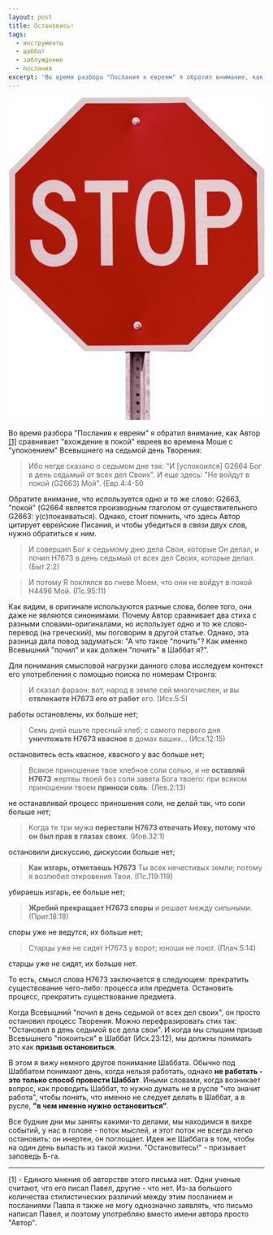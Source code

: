 ```yaml
---
layout: post
title: Остановись!
tags:
  - инструменты
  - шаббат
  - заблуждение
  - послания
excerpt: 'Во время разбора "Послания к евреям" я обратил внимание, как Автор сравнивает "вхождение в покой" евреев во времена Моше с "упокоением" Всевышнего на седьмой день Творения...'
---
```


![стоп!](/images/остановись-1.png)

Во время разбора "Послания к евреям" я обратил внимание, как Автор [[1]](#1) сравнивает "вхождение в покой" евреев во времена Моше с "упокоением" Всевышнего на седьмой день Творения:

> Ибо негде сказано о седьмом дне так: "И [успокоился] G2664 Бог в день седьмый от всех дел Своих". И еще здесь: "Не войдут в покой (G2663) Мой". (Евр.4:4-50

Обратите внимание, что используется одно и то же слово: G2663, "покой" (G2664 является производным глаголом от существительного G2663: у(с)покаиваться). Однако, стоит помнить, что здесь Автор цитирует еврейские Писания, и чтобы убедиться в связи двух слов, нужно обратиться к ним.

> И совершил Бог к седьмому дню дела Свои, которые Он делал, и почил H7673 в день седьмый от всех дел Своих, которые делал. (Быт.2:2)

> И потому Я поклялся во гневе Моем, что они не войдут в покой H4496 Мой. (Пс.95:11)

Как видим, в оригинале используются разные слова, более того, они даже не являются синонимами. Почему Автор сравнивает два стиха с разными словами-оригиналами, но использует одно и то же слово-перевод (на греческий), мы поговорим в другой статье. Однако, эта разница дала повод задуматься: "А что такое "почить"? Как именно Всевышний "почил" и как должен "почить" в Шаббат я?".

Для понимания смысловой нагрузки данного слова исследуем контекст его употребления с помощью поиска по номерам Стронга:

> И сказал фараон: вот, народ в земле сей многочислен, и вы **отвлекаете H7673 его от работ** его. (Исх.5:5)

работы остановлены, их больше нет;

> Семь дней ешьте пресный хлеб; с самого первого дня **уничтожьте H7673 квасное** в домах ваших... (Исх.12:15)

остановитесь есть квасное, квасного у вас больше нет;

> Всякое приношение твое хлебное соли солью, и не **оставляй H7673** жертвы твоей без соли завета Бога твоего: при всяком приношении твоем **приноси соль**. (Лев.2:13)

не останавливай процесс приношения соли, не делай так, что соли больше нет;

> Когда те три мужа **перестали H7673 отвечать Иову, потому что он был прав в глазах своих**. (Иов.32:1)

остановили дискуссию, дискуссии больше нет;

> **Как изгарь, отметаешь H7673** Ты всех нечестивых земли; потому я возлюбил откровения Твои. (Пс.119:119)

убираешь изгарь, ее больше нет;

> **Жребий прекращает H7673 споры** и решает между сильными. (Прит.18:18)

споры уже не ведутся, их больше нет;

> Старцы уже не сидят H7673 у ворот; юноши не поют. (Плач.5:14)

старцы уже не сидят, их больше нет.

То есть, смысл слова H7673 заключается в следующем: прекратить существование чего-либо: процесса или предмета. Остановить процесс, прекратить существование предмета.

Когда Всевышний "почил в день седьмой от всех дел своих", он просто остановил процесс Творения. Можно перефразировать стих так: "Остановил в день седьмой все дела свои". И когда мы слышим призыв Всевышнего "покоиться" в Шаббат (Исх.23:12), мы должны понимать это как **призыв остановиться**.

В этом я вижу немного другое понимание Шаббата. Обычно под Шаббатом понимают день, когда нельзя работать, однако **не работать - это только способ провести Шаббат**. Иными словами, когда возникает вопрос, как проводить Шаббат, то нужно думать не в русле "что значит работа", чтобы понять, что именно не следует делать в Шаббат, а в русле, **"в чем именно нужно остановиться"**.

Все будние дни мы заняты какими-то делами, мы находимся в вихре событий, у нас в голове - поток мыслей, и этот поток не всегда легко остановить: он инертен, он поглощает. Идея же Шаббата в том, чтобы на один день выпасть из такой жизни. "Остановитесь!" - призывает заповедь Б-га.

***

<span id="1">[1]</span> - Единого мнения об авторстве этого письма нет. Одни ученые считают, что его писал Павел, другие - что нет. Из-за большого количества стилистических различий между этим посланием и посланиями Павла я также не могу однозначно заявлять, что письмо написал Павел, и поэтому употребляю вместо имени автора просто "Автор".
